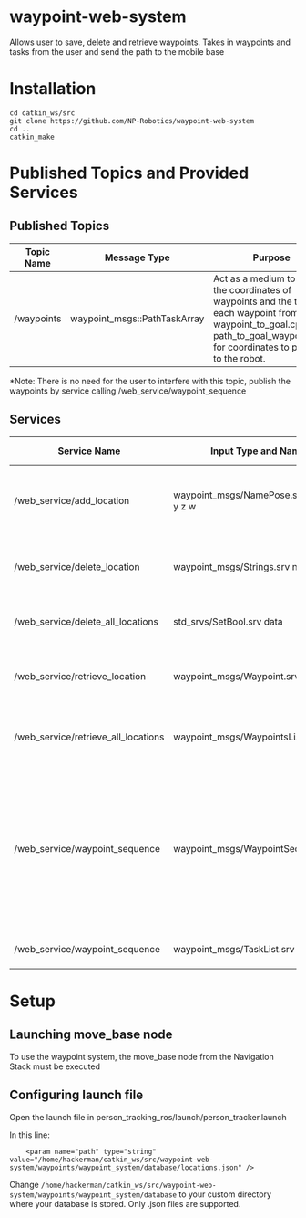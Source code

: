 # waypoint-web-system
Allows user to save, delete and retrieve waypoints.
Takes in waypoints and tasks from the user and send the path to the mobile base

# Installation
```
cd catkin_ws/src
git clone https://github.com/NP-Robotics/waypoint-web-system
cd ..
catkin_make
```

# Published Topics and Provided Services
## Published Topics
|Topic Name|Message Type|Purpose|
|----------|------------|-------|
|/waypoints|waypoint_msgs::PathTaskArray|Act as a medium to carry the coordinates of waypoints and the tasks at each waypoint from waypoint_to_goal.cpp to path_to_goal_waypoint.cpp for coordinates to publish to the robot.| 

*Note: There is no need for the user to interfere with this topic, publish the waypoints by service calling /web_service/waypoint_sequence
## Services
|Service Name|Input Type and Name|Output Type and Name|Purpose|
|---|---|---|---|
|/web_service/add_location|waypoint_msgs/NamePose.srv name x y z w|bool data string success|Saves a waypoint to the database with given name and pose.|
|/web_service/delete_location|waypoint_msgs/Strings.srv name|bool data string success|Remove stored waypoint from database with given name.|
|/web_service/delete_all_locations|std_srvs/SetBool.srv data|bool data string success|Remove all waypoints from database.|
|/web_service/retrieve_location|waypoint_msgs/Waypoint.srv name|bool data string web_system.msg/ID name pose|Retrieve waypoint ffrom database with given name.|
|/web_service/retrieve_all_locations|waypoint_msgs/WaypointsList.srv data|bool data waypoint_msgs/ID[] ID[]|Retreive all waypoints from database in the from of an array.|
|/web_service/waypoint_sequence|waypoint_msgs/WaypointSequence.srv||Obtain a sequence of goal coordinates based on given location sequence and publish to move_base to execute the waypoints and the corresponding task.|
|/web_service/waypoint_sequence|waypoint_msgs/TaskList.srv||Retrieve list of all available tasks.|

# Setup
## Launching move_base node
To use the waypoint system, the move_base node from the Navigation Stack must be executed
## Configuring launch file
Open the launch file in person_tracking_ros/launch/person_tracker.launch

In this line:
```
	<param name="path" type="string" value="/home/hackerman/catkin_ws/src/waypoint-web-system/waypoints/waypoint_system/database/locations.json" />
```
Change `/home/hackerman/catkin_ws/src/waypoint-web-system/waypoints/waypoint_system/database` to your custom directory where your database is stored. Only .json files are supported.
